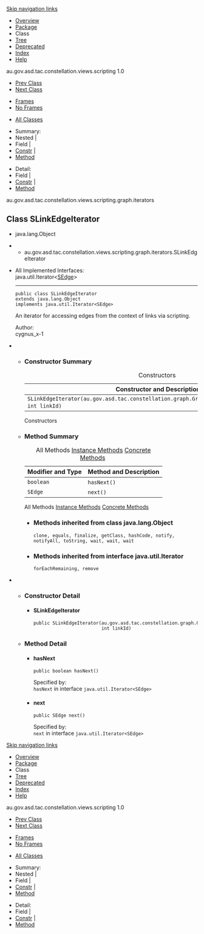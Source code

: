 <div class="topNav">

<span id="navbar.top"></span>

<div class="skipNav">

[Skip navigation links](#skip.navbar.top "Skip navigation links")

</div>

<span id="navbar.top.firstrow"></span>

-   [Overview](../constellation/CoreScriptingView/src/au/gov/asd/tac/constellation/views/scripting/docs/javadoc/overview-summary.md)
-   [Package](../constellation/CoreScriptingView/src/au/gov/asd/tac/constellation/views/scripting/docs/javadoc/graph/iterators/package-summary.md)
-   Class
-   [Tree](../constellation/CoreScriptingView/src/au/gov/asd/tac/constellation/views/scripting/docs/javadoc/graph/iterators/package-tree.md)
-   [Deprecated](../constellation/CoreScriptingView/src/au/gov/asd/tac/constellation/views/scripting/docs/javadoc/deprecated-list.md)
-   [Index](../constellation/CoreScriptingView/src/au/gov/asd/tac/constellation/views/scripting/docs/javadoc/index-all.md)
-   [Help](../constellation/CoreScriptingView/src/au/gov/asd/tac/constellation/views/scripting/docs/javadoc/help-doc.md)

<div class="aboutLanguage">

au.gov.asd.tac.constellation.views.scripting 1.0

</div>

</div>

<div class="subNav">

-   [<span
    class="typeNameLink">Prev Class</span>](../constellation/CoreScriptingView/src/au/gov/asd/tac/constellation/views/scripting/docs/javadoc/graph/iterators/SEdgeTransactionIterator.md "class in au.gov.asd.tac.constellation.views.scripting.graph.iterators")
-   [<span
    class="typeNameLink">Next Class</span>](../constellation/CoreScriptingView/src/au/gov/asd/tac/constellation/views/scripting/docs/javadoc/graph/iterators/SLinkIterator.md "class in au.gov.asd.tac.constellation.views.scripting.graph.iterators")

<!-- -->

-   [Frames](../constellation/CoreScriptingView/src/au/gov/asd/tac/constellation/views/scripting/docs/javadoc/graph/iterators/SLinkEdgeIterator.md)
-   [No Frames](../constellation/CoreScriptingView/src/au/gov/asd/tac/constellation/views/scripting/docs/javadoc/graph/iterators/SLinkEdgeIterator.md)

<!-- -->

-   [All Classes](../constellation/CoreScriptingView/src/au/gov/asd/tac/constellation/views/scripting/docs/javadoc/allclasses-noframe.md)

<div>

</div>

<div>

-   Summary: 
-   Nested | 
-   Field | 
-   [Constr](#constructor.summary) | 
-   [Method](#method.summary)

<!-- -->

-   Detail: 
-   Field | 
-   [Constr](#constructor.detail) | 
-   [Method](#method.detail)

</div>

<span id="skip.navbar.top"></span>

</div>

<div class="header">

<div class="subTitle">

au.gov.asd.tac.constellation.views.scripting.graph.iterators

</div>

## Class SLinkEdgeIterator

</div>

<div class="contentContainer">

-   java.lang.Object

-   -   au.gov.asd.tac.constellation.views.scripting.graph.iterators.SLinkEdgeIterator

<div class="description">

-   All Implemented Interfaces:  
    java.util.Iterator\<[SEdge](../constellation/CoreScriptingView/src/au/gov/asd/tac/constellation/views/scripting/docs/javadoc/graph/SEdge.md "class in au.gov.asd.tac.constellation.views.scripting.graph")\>

    ------------------------------------------------------------------------

      

        public class SLinkEdgeIterator
        extends java.lang.Object
        implements java.util.Iterator<SEdge>

    <div class="block">

    An iterator for accessing edges from the context of links via
    scripting.

    </div>

    <span class="simpleTagLabel">Author:</span>  
    cygnus_x-1

</div>

<div class="summary">

-   -   <span id="constructor.summary"></span>

        ### Constructor Summary

        <table class="memberSummary" data-border="0" data-cellpadding="3" data-cellspacing="0" data-summary="Constructor Summary table, listing constructors, and an explanation">
        <caption><span>Constructors</span><span class="tabEnd"> </span></caption>
        <thead>
        <tr class="header">
        <th class="colOne" scope="col">Constructor and Description</th>
        </tr>
        </thead>
        <tbody>
        <tr class="odd altColor">
        <td class="colOne"><code>SLinkEdgeIterator(au.gov.asd.tac.constellation.graph.GraphReadMethods readableGraph,                                                 int linkId)</code> </td>
        </tr>
        </tbody>
        </table>

        Constructors<span class="tabEnd"> </span>

    <!-- -->

    -   <span id="method.summary"></span>

        ### Method Summary

        <table class="memberSummary" data-border="0" data-cellpadding="3" data-cellspacing="0" data-summary="Method Summary table, listing methods, and an explanation">
        <caption><span id="t0" class="activeTableTab"><span>All Methods</span><span class="tabEnd"> </span></span><span id="t2" class="tableTab"><span><a href="javascript:show(2);">Instance Methods</a></span><span class="tabEnd"> </span></span><span id="t4" class="tableTab"><span><a href="javascript:show(8);">Concrete Methods</a></span><span class="tabEnd"> </span></span></caption>
        <thead>
        <tr class="header">
        <th class="colFirst" scope="col">Modifier and Type</th>
        <th class="colLast" scope="col">Method and Description</th>
        </tr>
        </thead>
        <tbody>
        <tr id="i0" class="odd altColor">
        <td class="colFirst"><code>boolean</code></td>
        <td class="colLast"><code>hasNext()</code> </td>
        </tr>
        <tr id="i1" class="even rowColor">
        <td class="colFirst"><code>SEdge</code></td>
        <td class="colLast"><code>next()</code> </td>
        </tr>
        </tbody>
        </table>

        <span id="t0" class="activeTableTab">All Methods<span
        class="tabEnd"> </span></span><span id="t2"
        class="tableTab">[Instance Methods](javascript:show(2);)<span
        class="tabEnd"> </span></span><span id="t4"
        class="tableTab">[Concrete Methods](javascript:show(8);)<span
        class="tabEnd"> </span></span>

        -   <span
            id="methods.inherited.from.class.java.lang.Object"></span>

            ### Methods inherited from class java.lang.Object

            `clone, equals, finalize, getClass, hashCode, notify, notifyAll, toString, wait, wait, wait`

        <!-- -->

        -   <span
            id="methods.inherited.from.class.java.util.Iterator"></span>

            ### Methods inherited from interface java.util.Iterator

            `forEachRemaining, remove`

</div>

<div class="details">

-   -   <span id="constructor.detail"></span>

        ### Constructor Detail

        <span
        id="SLinkEdgeIterator-au.gov.asd.tac.constellation.graph.GraphReadMethods-int-"></span>

        -   #### SLinkEdgeIterator

                public SLinkEdgeIterator(au.gov.asd.tac.constellation.graph.GraphReadMethods readableGraph,
                                         int linkId)

    <!-- -->

    -   <span id="method.detail"></span>

        ### Method Detail

        <span id="hasNext--"></span>

        -   #### hasNext

                public boolean hasNext()

            <span class="overrideSpecifyLabel">Specified by:</span>  
            `hasNext` in interface `java.util.Iterator<SEdge>`

        <span id="next--"></span>

        -   #### next

                public SEdge next()

            <span class="overrideSpecifyLabel">Specified by:</span>  
            `next` in interface `java.util.Iterator<SEdge>`

</div>

</div>

<div class="bottomNav">

<span id="navbar.bottom"></span>

<div class="skipNav">

[Skip navigation links](#skip.navbar.bottom "Skip navigation links")

</div>

<span id="navbar.bottom.firstrow"></span>

-   [Overview](../constellation/CoreScriptingView/src/au/gov/asd/tac/constellation/views/scripting/docs/javadoc/overview-summary.md)
-   [Package](../constellation/CoreScriptingView/src/au/gov/asd/tac/constellation/views/scripting/docs/javadoc/graph/iterators/package-summary.md)
-   Class
-   [Tree](../constellation/CoreScriptingView/src/au/gov/asd/tac/constellation/views/scripting/docs/javadoc/graph/iterators/package-tree.md)
-   [Deprecated](../constellation/CoreScriptingView/src/au/gov/asd/tac/constellation/views/scripting/docs/javadoc/deprecated-list.md)
-   [Index](../constellation/CoreScriptingView/src/au/gov/asd/tac/constellation/views/scripting/docs/javadoc/index-all.md)
-   [Help](../constellation/CoreScriptingView/src/au/gov/asd/tac/constellation/views/scripting/docs/javadoc/help-doc.md)

<div class="aboutLanguage">

au.gov.asd.tac.constellation.views.scripting 1.0

</div>

</div>

<div class="subNav">

-   [<span
    class="typeNameLink">Prev Class</span>](../constellation/CoreScriptingView/src/au/gov/asd/tac/constellation/views/scripting/docs/javadoc/graph/iterators/SEdgeTransactionIterator.md "class in au.gov.asd.tac.constellation.views.scripting.graph.iterators")
-   [<span
    class="typeNameLink">Next Class</span>](../constellation/CoreScriptingView/src/au/gov/asd/tac/constellation/views/scripting/docs/javadoc/graph/iterators/SLinkIterator.md "class in au.gov.asd.tac.constellation.views.scripting.graph.iterators")

<!-- -->

-   [Frames](../constellation/CoreScriptingView/src/au/gov/asd/tac/constellation/views/scripting/docs/javadoc/graph/iterators/SLinkEdgeIterator.md)
-   [No Frames](../constellation/CoreScriptingView/src/au/gov/asd/tac/constellation/views/scripting/docs/javadoc/graph/iterators/SLinkEdgeIterator.md)

<!-- -->

-   [All Classes](../constellation/CoreScriptingView/src/au/gov/asd/tac/constellation/views/scripting/docs/javadoc/allclasses-noframe.md)

<div>

</div>

<div>

-   Summary: 
-   Nested | 
-   Field | 
-   [Constr](#constructor.summary) | 
-   [Method](#method.summary)

<!-- -->

-   Detail: 
-   Field | 
-   [Constr](#constructor.detail) | 
-   [Method](#method.detail)

</div>

<span id="skip.navbar.bottom"></span>

</div>
